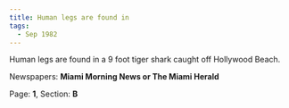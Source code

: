 ```yaml
---  
title: Human legs are found in  
tags:  
  - Sep 1982  
---  
```

  
Human legs are found in a 9 foot tiger shark caught off Hollywood Beach.  
  
Newspapers: **Miami Morning News or The Miami Herald**  
  
Page: **1**, Section: **B** 
